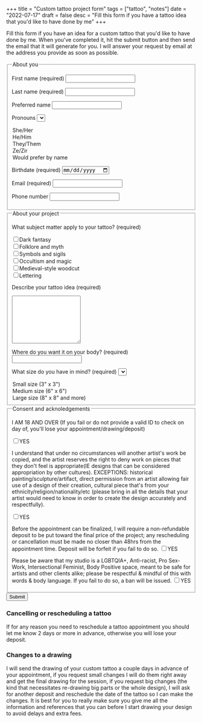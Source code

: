 +++
title = "Custom tattoo project form"
tags = ["tattoo", "notes"]
date = "2022-07-17"
draft = false
desc = "Fill this form if you have a tattoo idea that you'd like to have done by me"
+++

Fill this form if you have an idea for a custom tattoo that you'd like to have done by me. When you've completed it, hit the submit button and then send the email that it will generate for you. I will answer your request by email at the address you provide as soon as possible.

<script>
function sendemail()
{

    var themes = ""
    if(document.getElementById("dark-fantasy").checked) {
      themes += "dark fantasy, "
    }
    if(document.getElementById("folklore").checked) {
      themes += "folklore, "
    }
    if(document.getElementById("symbols").checked) {
      themes += "symbols, "
    }
    if(document.getElementById("occultism").checked) {
      themes += "occultism, "
    }
    if(document.getElementById("woodcut").checked) {
      themes += "woodcut, "
    }
    if(document.getElementById("lettering").checked) {
      themes += "lettering, "
    }

    var body = "---- About me ----------------------" + "\n" + "\n";
    body += "First name: " + document.getElementById("first-name").value + "\n";
    body +=  "Last name: " + document.getElementById("last-name").value + "\n";
    body +=  "Preferred name: " + document.getElementById("preferred-name").value + "\n";
    body +=  "Pronouns: " + document.getElementById("pronouns").value + "\n";
    body +=  "Birthdate: " + document.getElementById("birthdate").value + "\n";
    body +=  "Email: " + document.getElementById("email").value + "\n";
    body +=  "Phone: " + document.getElementById("phone").value + "\n" + "\n";
    body +=  "---- About my tattoo project ---------" + "\n" + "\n";
    body +=  "Themes: " + themes + "\n";
    body +=  "Description: " + document.getElementById("description").value + "\n";
    body +=  "Location: " + document.getElementById("location").value + "\n";
    body +=  "Size: " + document.getElementById("size").value + "\n";
    var email = document.getElementById("email").value;
    var location = "mailto:lizbeth.poirier.m@gmail.com" + "?subject=Custom%20Tattoo%20Request&body=" + encodeURIComponent(body);
    window.location.href = location;
}
</script>

<form id="tattoo-project-form" action="javascript: sendemail()">

<fieldset>

<legend>About you</legend>

<label for="first-name">First name (required)</label>
<input id="first-name" type="text" required/>

<label for="last-name">Last name (required)</label>
<input id="last-name" type="text" required/>

<label for="preferred-name">Preferred name</label>
<input id="preferred-name" type="text"/>

<label for="pronouns">Pronouns</label>
<select id="pronouns">
  <option value="she/her">She/Her</option>
  <option value="he/him">He/Him</option>
  <option value="they/them">They/Them</option>
  <option value="ze/zir">Ze/Zir</option>
  <option value="Would prefer by name">Would prefer by name</option>
</select>

<label for="birthdate">Birthdate (required)</label>
<input id="birthdate" type="date" required/>

<label for="email">Email (required)</label>
<input id="email" type="email" required/>

<label for="phone">Phone number</label>
<input id="phone" type="tel"/>

</fieldset>

<fieldset>

<legend>About your project</legend>

<p>What subject matter apply to your tattoo? (required)</p>
<input id="dark-fantasy" type="checkbox" value="dark fantasy"/><label for="dark-fantasy" class="checkbox">Dark fantasy</label><br/>
<input id="folklore" type="checkbox" value="folklore"/><label for="folklore" class="checkbox">Folklore and myth</label><br/>
<input id="symbols" type="checkbox" value="symbols"/><label for="symbols" class="checkbox">Symbols and sigils</label><br/>
<input id="occultism" type="checkbox" value="occultism"/><label for="occultism" class="checkbox">Occultism and magic</label><br/>
<input id="woodcut" type="checkbox" value="woodcut"/><label for="woodcut" class="checkbox">Medieval-style woodcut</label><br/>
<input id="lettering" type="checkbox" value="lettering"/><label for="lettering" class="checkbox">Lettering</label>

<label for="description">Describe your tattoo idea (required)</label>
<textarea id="description" rows="8" required></textarea>

<label for="location">Where do you want it on your body? (required)</label>
<input id="location" type="text" required/>

<label for="size">What size do you have in mind? (required)</label>
<select id="size" required>
  <option value="small">Small size (3" x 3")</option>
  <option value="medium">Medium size (6" x 6")</option>
  <option value="large">Large size (8" x 8" and more)</option>
</select>

</fieldset>

<fieldset>

<legend>Consent and acknoledgements</legend>

<p>I AM 18 AND OVER (If you fail or do not provide a valid ID to check on day of, you'll lose your appointment/drawing/deposit)
</p>
<input id="over18" type="checkbox" required/><label for="over18" class="checkbox">YES</label>

<p>I understand that under no circumstances will another artist's work be copied, and the artist reserves the right to deny work on pieces that they don't feel is appropriate(IE designs that can be considered appropriation by other cultures). EXCEPTIONS: historical painting/sculpture/artifact, direct permission from an artist allowing fair use of a design of their creation, cultural piece that's from your ethnicity/religion/nationality/etc (please bring in all the details that your artist would need to know in order to create the design accurately and respectfully).</p>
<input type="checkbox" id="no-copy" required/><label for="no-copy" class="checkbox">YES</label>

<label>Before the appointment can be finalized, I will require a non-refundable deposit to be put toward the final price of the project; any rescheduling or cancellation must be made no closer than 48hrs from the appointment time. Deposit will be forfeit if you fail to do so.</label>
<input type="checkbox" id="deposit" required/><label for="deposit" class="checkbox">YES</label>

<label>Please be aware that my studio is a LGBTQIA+, Anti-racist, Pro Sex-Work, Intersectional Feminist, Body Positive space, meant to be safe for artists and other clients alike; please be respectful & mindful of this with words & body language. If you fail to do so, a ban will be issued.
</label>
<input type="checkbox" id="no-bullshit" required/><label for="no-bullshit" class="checkbox">YES</label>

</fieldset>

<input type="submit" value="Submit">

</form>

### Cancelling or rescheduling a tattoo

If for any reason you need to reschedule a tattoo appointment you should let me know 2 days or more in advance, otherwise you will lose your deposit.

### Changes to a drawing

I will send the drawing of your custom tattoo a couple days in advance of your appointment, if you request small changes I will do them right away and get the final drawing for the session, if you request big changes (the kind that necessitates re-drawing big parts or the whole design), I will ask for another deposit and reschedule the date of the tattoo so I can make the changes. It is best for you to really make sure you give me all the information and references that you can before I start drawing your design to avoid delays and extra fees.
